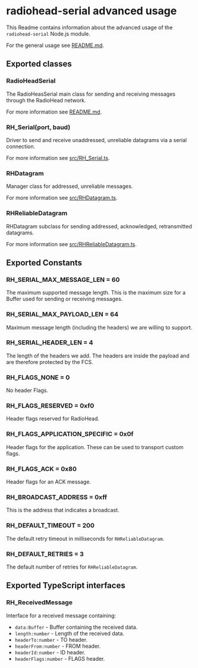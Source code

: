 # radiohead-serial advanced usage

This Readme contains information about the advanced usage of the `radiohead-serial` Node.js module.

For the general usage see [README.md](https://git.cryhost.de/crycode/node-radiohead-serial/tree/master/README.md).


## Exported classes

### RadioHeadSerial
The RadioHeasSerial main class for sending and receiving messages through the RadioHead network.

For more information see [README.md](https://git.cryhost.de/crycode/node-radiohead-serial/tree/master/README.md).

### RH_Serial(port, baud)
Driver to send and receive unaddressed, unreliable datagrams via a serial connection.

For more information see [src/RH_Serial.ts](https://git.cryhost.de/crycode/node-radiohead-serial/tree/master/src/RH_Serial.ts).


### RHDatagram
Manager class for addressed, unreliable messages.

For more information see [src/RHDatagram.ts](https://git.cryhost.de/crycode/node-radiohead-serial/tree/master/src/RHDatagram.ts).

### RHReliableDatagram
RHDatagram subclass for sending addressed, acknowledged, retransmitted datagrams.

For more information see [src/RHReliableDatagram.ts](https://git.cryhost.de/crycode/node-radiohead-serial/tree/master/src/RHReliableDatagram.ts).


## Exported Constants

### RH_SERIAL_MAX_MESSAGE_LEN = 60
The maximum supported message length.
This is the maximum size for a Buffer used for sending or receiving messages.

### RH_SERIAL_MAX_PAYLOAD_LEN = 64
Maximum message length (including the headers) we are willing to support.

### RH_SERIAL_HEADER_LEN = 4
The length of the headers we add.
The headers are inside the payload and are therefore protected by the FCS.

### RH_FLAGS_NONE = 0
No header Flags.

### RH_FLAGS_RESERVED = 0xf0
Header flags reserved for RadioHead.

### RH_FLAGS_APPLICATION_SPECIFIC = 0x0f
Header flags for the application.
These can be used to transport custom flags.

### RH_FLAGS_ACK = 0x80
Header flags for an ACK message.

### RH_BROADCAST_ADDRESS = 0xff
This is the address that indicates a broadcast.

### RH_DEFAULT_TIMEOUT = 200
The default retry timeout in milliseconds for `RHReliableDatagram`.

### RH_DEFAULT_RETRIES = 3
The default number of retries for `RHReliableDatagram`.


## Exported TypeScript interfaces

### RH_ReceivedMessage
Interface for a received message containing:
* `data:Buffer` - Buffer containing the received data.
* `length:number` - Length of the received data.
* `headerTo:number` - TO header.
* `headerFrom:number` - FROM header.
* `headerId:number` - ID header.
* `headerFlags:number` - FLAGS header.
